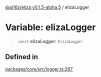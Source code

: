 [@ai16z/eliza v0.1.5-alpha.5](../index.md) / elizaLogger

# Variable: elizaLogger

> `const` **elizaLogger**: `ElizaLogger`

## Defined in

[packages/core/src/logger.ts:267](https://github.com/DamoclesLabs/NyxAgent/blob/main/packages/core/src/logger.ts#L267)
